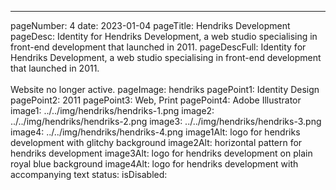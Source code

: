 ---
pageNumber: 4
date: 2023-01-04
pageTitle: Hendriks Development
pageDesc: Identity for Hendriks Development, a web studio specialising in front-end development that launched in 2011.
pageDescFull: Identity for Hendriks Development, a web studio specialising in front-end development that launched in 2011.</br></br>Website no longer active.
pageImage: hendriks
pagePoint1: Identity Design
pagePoint2: 2011
pagePoint3: Web, Print
pagePoint4: Adobe Illustrator
image1: ../../img/hendriks/hendriks-1.png
image2: ../../img/hendriks/hendriks-2.png
image3: ../../img/hendriks/hendriks-3.png
image4: ../../img/hendriks/hendriks-4.png
image1Alt: logo for hendriks development with glitchy background
image2Alt: horizontal pattern for hendriks development
image3Alt: logo for hendriks development on plain royal blue background
image4Alt: logo for hendriks development with accompanying text
status: 
isDisabled: 
